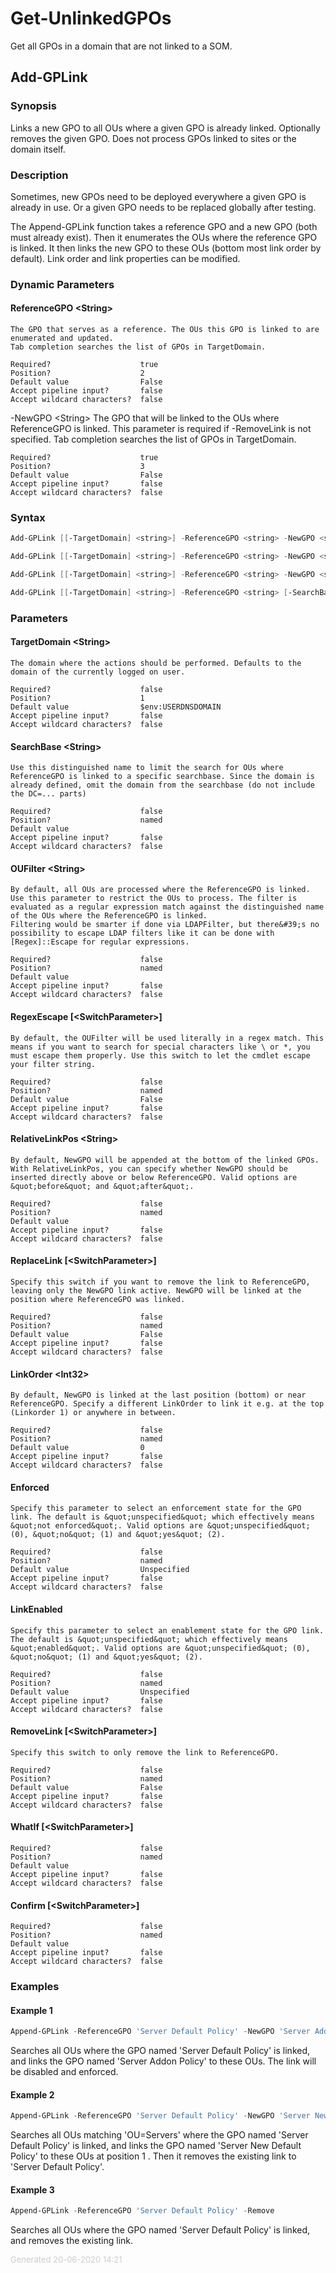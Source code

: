 # Get-UnlinkedGPOs

Get all GPOs in a domain that are not linked to a SOM.

<a name="Add-GPLink"></a>
## Add-GPLink
### Synopsis
Links a new GPO to all OUs where a given GPO is already linked. Optionally removes the given GPO. Does not process GPOs linked to sites or the domain itself.
### Description
Sometimes, new GPOs need to be deployed everywhere a given GPO is already in use. Or a given GPO needs to be replaced globally after testing.

The Append-GPLink function takes a reference GPO and a new GPO (both must already exist). Then it enumerates the OUs where the reference GPO is linked. It then links the new GPO to these OUs (bottom most link order by default). Link order and link properties can be modified.

### Dynamic Parameters
#### ReferenceGPO &lt;String&gt;
    The GPO that serves as a reference. The OUs this GPO is linked to are enumerated and updated.
    Tab completion searches the list of GPOs in TargetDomain.

    Required?                    true
    Position?                    2
    Default value                False
    Accept pipeline input?       false
    Accept wildcard characters?  false

-NewGPO &lt;String&gt;
    The GPO that will be linked to the OUs where ReferenceGPO is linked.
    This parameter is required if -RemoveLink is not specified.
    Tab completion searches the list of GPOs in TargetDomain.

    Required?                    true
    Position?                    3
    Default value                False
    Accept pipeline input?       false
    Accept wildcard characters?  false
### Syntax
```powershell
Add-GPLink [[-TargetDomain] <string>] -ReferenceGPO <string> -NewGPO <string> [-SearchBase <string>] [-OUFilter <string>] [-RegexEscape] [-RelativeLinkPos <string>] [-Enforced <EnforceLink>] [-LinkEnabled <EnableLink>] [-WhatIf] [-Confirm] [<CommonParameters>]

Add-GPLink [[-TargetDomain] <string>] -ReferenceGPO <string> -NewGPO <string> [-SearchBase <string>] [-OUFilter <string>] [-RegexEscape] [-ReplaceLink] [-Enforced <EnforceLink>] [-LinkEnabled <EnableLink>] [-WhatIf] [-Confirm] [<CommonParameters>]

Add-GPLink [[-TargetDomain] <string>] -ReferenceGPO <string> -NewGPO <string> [-SearchBase <string>] [-OUFilter <string>] [-RegexEscape] [-LinkOrder <int>] [-Enforced <EnforceLink>] [-LinkEnabled <EnableLink>] [-WhatIf] [-Confirm] [<CommonParameters>]

Add-GPLink [[-TargetDomain] <string>] -ReferenceGPO <string> [-SearchBase <string>] [-OUFilter <string>] [-RegexEscape] [-RemoveLink] [-WhatIf] [-Confirm] [<CommonParameters>]
```
### Parameters
#### TargetDomain &lt;String&gt;
    The domain where the actions should be performed. Defaults to the domain of the currently logged on user.
    
    Required?                    false
    Position?                    1
    Default value                $env:USERDNSDOMAIN
    Accept pipeline input?       false
    Accept wildcard characters?  false
#### SearchBase &lt;String&gt;
    Use this distinguished name to limit the search for OUs where ReferenceGPO is linked to a specific searchbase. Since the domain is already defined, omit the domain from the searchbase (do not include the DC=... parts)
    
    Required?                    false
    Position?                    named
    Default value                
    Accept pipeline input?       false
    Accept wildcard characters?  false
#### OUFilter &lt;String&gt;
    By default, all OUs are processed where the ReferenceGPO is linked. Use this parameter to restrict the OUs to process. The filter is evaluated as a regular expression match against the distinguished name of the OUs where the ReferenceGPO is linked.
    Filtering would be smarter if done via LDAPFilter, but there&#39;s no possibility to escape LDAP filters like it can be done with [Regex]::Escape for regular expressions.
    
    Required?                    false
    Position?                    named
    Default value                
    Accept pipeline input?       false
    Accept wildcard characters?  false
#### RegexEscape [&lt;SwitchParameter&gt;]
    By default, the OUFilter will be used literally in a regex match. This means if you want to search for special characters like \ or *, you must escape them properly. Use this switch to let the cmdlet escape your filter string.
    
    Required?                    false
    Position?                    named
    Default value                False
    Accept pipeline input?       false
    Accept wildcard characters?  false
#### RelativeLinkPos &lt;String&gt;
    By default, NewGPO will be appended at the bottom of the linked GPOs. With RelativeLinkPos, you can specify whether NewGPO should be inserted directly above or below ReferenceGPO. Valid options are &quot;before&quot; and &quot;after&quot;.
    
    Required?                    false
    Position?                    named
    Default value                
    Accept pipeline input?       false
    Accept wildcard characters?  false
#### ReplaceLink [&lt;SwitchParameter&gt;]
    Specify this switch if you want to remove the link to ReferenceGPO, leaving only the NewGPO link active. NewGPO will be linked at the position where ReferenceGPO was linked.
    
    Required?                    false
    Position?                    named
    Default value                False
    Accept pipeline input?       false
    Accept wildcard characters?  false
#### LinkOrder &lt;Int32&gt;
    By default, NewGPO is linked at the last position (bottom) or near ReferenceGPO. Specify a different LinkOrder to link it e.g. at the top (Linkorder 1) or anywhere in between.
    
    Required?                    false
    Position?                    named
    Default value                0
    Accept pipeline input?       false
    Accept wildcard characters?  false
#### Enforced
    Specify this parameter to select an enforcement state for the GPO link. The default is &quot;unspecified&quot; which effectively means &quot;not enforced&quot;. Valid options are &quot;unspecified&quot; (0), &quot;no&quot; (1) and &quot;yes&quot; (2).
    
    Required?                    false
    Position?                    named
    Default value                Unspecified
    Accept pipeline input?       false
    Accept wildcard characters?  false
#### LinkEnabled
    Specify this parameter to select an enablement state for the GPO link. The default is &quot;unspecified&quot; which effectively means &quot;enabled&quot;. Valid options are &quot;unspecified&quot; (0), &quot;no&quot; (1) and &quot;yes&quot; (2).
    
    Required?                    false
    Position?                    named
    Default value                Unspecified
    Accept pipeline input?       false
    Accept wildcard characters?  false
#### RemoveLink [&lt;SwitchParameter&gt;]
    Specify this switch to only remove the link to ReferenceGPO.
    
    Required?                    false
    Position?                    named
    Default value                False
    Accept pipeline input?       false
    Accept wildcard characters?  false
#### WhatIf [&lt;SwitchParameter&gt;]
    
    Required?                    false
    Position?                    named
    Default value                
    Accept pipeline input?       false
    Accept wildcard characters?  false
#### Confirm [&lt;SwitchParameter&gt;]
    
    Required?                    false
    Position?                    named
    Default value                
    Accept pipeline input?       false
    Accept wildcard characters?  false
### Examples
#### Example 1 
```powershell
Append-GPLink -ReferenceGPO 'Server Default Policy' -NewGPO 'Server Addon Policy'

```

Searches all OUs where the GPO named 'Server Default Policy' is linked, and links the GPO named 'Server Addon Policy' to these OUs. The link will be disabled and enforced.
#### Example 2 
```powershell
Append-GPLink -ReferenceGPO 'Server Default Policy' -NewGPO 'Server New Default Policy' -OUFilter 'OU=Servers' -Replace -LinkOrder 1

```

Searches all OUs matching 'OU=Servers' where the GPO named 'Server Default Policy' is linked, and links the GPO named 'Server New Default Policy' to these OUs at position 1 . Then it removes the existing link to 'Server Default Policy'.
#### Example 3 
```powershell
Append-GPLink -ReferenceGPO 'Server Default Policy' -Remove

```

Searches all OUs where the GPO named 'Server Default Policy' is linked, and removes the existing link.
<div style='font-size:small; color: #ccc'>Generated 20-06-2020 14:21</div>
